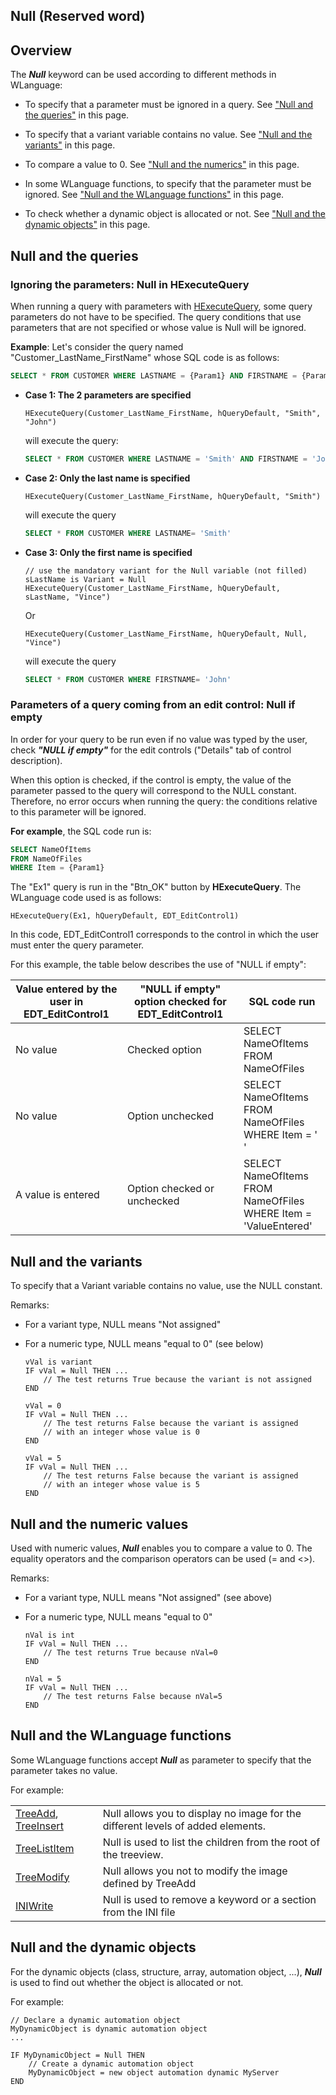 
## Null (Reserved word)
			



<a name="NOTE1"></a>
<a name="NOTE1_1"></a>


## Overview
<a name="overview_ELTTEXTE000294"></a>
The ***Null*** keyword can be used according to different methods in WLanguage:

- To specify that a parameter must be ignored in a query. See ["Null and the queries"](#NOTE2_1) in this page.

- To specify that a variant variable contains no value. See ["Null and the variants"](#NOTE3_1) in this page.  

- To compare a value to 0. See ["Null and the numerics"](#NOTE4_1) in this page.

- In some WLanguage functions, to specify that the parameter must be ignored. See ["Null and the WLanguage functions"](#NOTE5_1) in this page.

- To check whether a dynamic object is allocated or not. See ["Null and the dynamic objects"](#NOTE6_1) in this page.








<a name="NOTE2"></a>
<a name="NOTE2_1"></a>


## Null and the queries
<a name="null_and_the_queries_ELTTEXTE000318"></a>




### Ignoring the parameters: Null in HExecuteQuery
<a name="ignoring_the_parameters_null_hexecutequery_ELTPARAGRAPHE000077"></a>

When running a query with parameters with [HExecuteQuery](../WDLang4/3044080.md), some query parameters do not have to be specified. The query conditions that use parameters that are not specified or whose value is Null will be ignored.

**Example**: Let's consider the query named "Customer_LastName_FirstName" whose SQL code is as follows:


```sql
SELECT * FROM CUSTOMER WHERE LASTNAME = {Param1} AND FIRSTNAME = {Param2}
```




- **Case 1: The 2 parameters are specified**
	
	```wl
	HExecuteQuery(Customer_LastName_FirstName, hQueryDefault, "Smith", "John")
	```

	will execute the query: 
	
	```sql
	SELECT * FROM CUSTOMER WHERE LASTNAME = 'Smith' AND FIRSTNAME = 'John'
	```





- **Case 2: Only the last name is specified**
	
	```wl
	HExecuteQuery(Customer_LastName_FirstName, hQueryDefault, "Smith")
	```

	will execute the query
	
	```sql
	SELECT * FROM CUSTOMER WHERE LASTNAME= 'Smith'
	```





- **Case 3: Only the first name is specified**
	
	```wl
	// use the mandatory variant for the Null variable (not filled)
	sLastName is Variant = Null 
	HExecuteQuery(Customer_LastName_FirstName, hQueryDefault, sLastName, "Vince")
	```

	Or
	
	```wl
	HExecuteQuery(Customer_LastName_FirstName, hQueryDefault, Null, "Vince")
	```

	will execute the query
	
	```sql
	SELECT * FROM CUSTOMER WHERE FIRSTNAME= 'John'
	```




<a name="NOTE2_2"></a>


### Parameters of a query coming from an edit control: Null if empty
<a name="parameters_query_coming_from_edit_control_null_empty_ELTPARAGRAPHE000120"></a>

In order for your query to be run even if no value was typed by the user, check ***"NULL if empty"*** for the edit controls ("Details" tab of control description).

When this option is checked, if the control is empty, the value of the parameter passed to the query will correspond to the NULL constant. Therefore, no error occurs when running the query: the conditions relative to this parameter will be ignored.

**For example**, the SQL code run is:


```sql
SELECT NameOfItems
FROM NameOfFiles
WHERE Item = {Param1}
```


The "Ex1" query is run in the "Btn_OK" button by **HExecuteQuery**. The WLanguage code used is as follows:


```wl
HExecuteQuery(Ex1, hQueryDefault, EDT_EditControl1)
```


In this code, EDT_EditControl1 corresponds to the control in which the user must enter the query parameter.

For this example, the table below describes the use of "NULL if empty":

| Value entered by the user in EDT_EditControl1 | "NULL if empty" option checked for EDT_EditControl1 | SQL code run |
| --- | --- | --- |
| No value | Checked option | SELECT NameOfItems<br>FROM NameOfFiles |
| No value | Option unchecked | SELECT NameOfItems<br>FROM NameOfFiles<br>WHERE Item = ' ' |
| A value is entered | Option checked or unchecked | SELECT NameOfItems<br>FROM NameOfFiles<br>WHERE Item = 'ValueEntered' |



<a name="NOTE3"></a>
<a name="NOTE3_1"></a>


## Null and the variants
<a name="null_and_the_variants_ELTTEXTE000348"></a>
To specify that a Variant variable contains no value, use the NULL constant.

Remarks:

- For a variant type, NULL means "Not assigned"

- For a numeric type, NULL means "equal to 0" (see below)
	
	```wl
	vVal is variant
	IF vVal = Null THEN ... 
		// The test returns True because the variant is not assigned
	END
	 
	vVal = 0
	IF vVal = Null THEN ... 
		// The test returns False because the variant is assigned 
		// with an integer whose value is 0
	END
	 
	vVal = 5
	IF vVal = Null THEN ... 
		// The test returns False because the variant is assigned
		// with an integer whose value is 5
	END
	```





<a name="NOTE4"></a>
<a name="NOTE4_1"></a>


## Null and the numeric values
<a name="null_and_the_numeric_values_ELTTEXTE000372"></a>
Used with numeric values, ***Null*** enables you to compare a value to 0. The equality operators and the comparison operators can be used (= and <>).

Remarks:

- For a variant type, NULL means "Not assigned" (see above)

- For a numeric type, NULL means "equal to 0"
	
	```wl
	nVal is int
	IF vVal = Null THEN ... 
		// The test returns True because nVal=0
	END
	 
	nVal = 5
	IF vVal = Null THEN ... 
		// The test returns False because nVal=5
	END
	```





<a name="NOTE5"></a>
<a name="NOTE5_1"></a>


## Null and the WLanguage functions
<a name="null_and_the_wlanguage_functions_ELTTEXTE000396"></a>
Some WLanguage functions accept ***Null*** as parameter to specify that the parameter takes no value.

For example:


|   |   |
| --- | --- |
| [TreeAdd](../WDLang1/3018012.md), [TreeInsert](../WDLang1/3018023.md) | Null allows you to display no image for the different levels of added elements. |
| [TreeListItem](../WDLang1/3018016.md) | Null is used to list the children from the root of the treeview. |
| [TreeModify](../WDLang1/3018013.md) | Null allows you not to modify the image defined by TreeAdd |
| [INIWrite](../WDLang1/3013039.md) | Null is used to remove a keyword or a section from the INI file |



<a name="NOTE6"></a>
<a name="NOTE6_1"></a>


## Null and the dynamic objects
<a name="null_and_the_dynamic_objects_ELTTEXTE000420"></a>
For the dynamic objects (class, structure, array, automation object, ...), ***Null*** is used to find out whether the object is allocated or not.

For example:


```wl
// Declare a dynamic automation object
MyDynamicObject is dynamic automation object
...

IF MyDynamicObject = Null THEN
	// Create a dynamic automation object
	MyDynamicObject = new object automation dynamic MyServer
END
```



